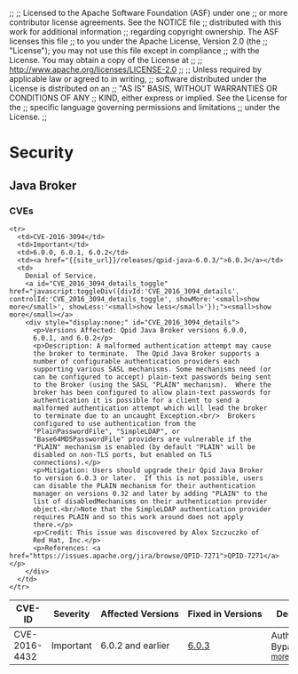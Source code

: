 ;;
;; Licensed to the Apache Software Foundation (ASF) under one
;; or more contributor license agreements.  See the NOTICE file
;; distributed with this work for additional information
;; regarding copyright ownership.  The ASF licenses this file
;; to you under the Apache License, Version 2.0 (the
;; "License"); you may not use this file except in compliance
;; with the License.  You may obtain a copy of the License at
;; 
;;   http://www.apache.org/licenses/LICENSE-2.0
;; 
;; Unless required by applicable law or agreed to in writing,
;; software distributed under the License is distributed on an
;; "AS IS" BASIS, WITHOUT WARRANTIES OR CONDITIONS OF ANY
;; KIND, either express or implied.  See the License for the
;; specific language governing permissions and limitations
;; under the License.
;;

# Security

<section markdown="1">

## Java Broker

### CVEs

<table>
  <thead>
    <tr>
      <th>CVE-ID</th><th>Severity</th><th>Affected&nbsp;Versions</th><th>Fixed&nbsp;in&nbsp;Versions</th><th>Description</th>
    </tr>
  </thead>
  <tbody>
    <tr>
      <td>CVE-2016-4432</td>
      <td>Important</td>
      <td>6.0.2 and earlier</td>
      <td><a href="{{site_url}}/releases/qpid-java-6.0.3/">6.0.3</a></td>
      <td>
        Authentication Bypass. <a id="CVE_2016_4432_details_toggle" href="javascript:toggleDiv({divId:'CVE_2016_4432_details', controlId:'CVE_2016_4432_details_toggle', showMore:'<small>show more</small>', showLess:'<small>show less</small>'});"><small>show more</small></a>
        <div style="display:none;" id="CVE_2016_4432_details">
          <p>Versions Affected: Qpid Java Broker versions 6.0.2 and
          earlier</p>
          <p>Description: The code responsible for handling incoming
          AMQP 0-8, 0-9, 0-91, and 0-10 connections contains a flaw
          that allows authentication to be bypassed.  An remote
          attacker can exploit this vulnerability to perform actions,
          without the need to specify valid credentials.  For
          instance, unauthorised messages could be injected or
          messages stolen.<br/>The vulnerability cannot be exploited
          if the Access Control List (ACL) feature is enabled AND
          access to all virtual hosts controlled.<br/>The
          vulnerability does not apply to the Broker's AMQP 1.0
          support.<br/>The vulnerability does not apply if the Broker
          is configured to require SSL client authentication for all
          messaging connections.</p>
          <p>Resolution: Users should upgrade the Qpid Java Broker to
          version 6.0.3 or later (recommended).</p>
          <p>Mitigation: If upgrading is not possible, the
          vulnerability can be mitigated using an ACL file containing
          "ACCESS VIRTUALHOST" clauses that white-lists user access to
          all virtualhosts.<br/>If AMQP 0-8, 0-9, 0-91, and 0-10
          support is not required, the vulnerability can also be
          mitigated by turning off these protocols at the Port
          level.</p>
          <p>References: <a href="https://issues.apache.org/jira/browse/QPID-7257">QPID-7257</a></p>
        </div>
      </td>
    </tr>

    <tr>
      <td>CVE-2016-3094</td>
      <td>Important</td>
      <td>6.0.0, 6.0.1, 6.0.2</td>
      <td><a href="{{site_url}}/releases/qpid-java-6.0.3/">6.0.3</a></td>
      <td>
        Denial of Service.
        <a id="CVE_2016_3094_details_toggle" href="javascript:toggleDiv({divId:'CVE_2016_3094_details', controlId:'CVE_2016_3094_details_toggle', showMore:'<small>show more</small>', showLess:'<small>show less</small>'});"><small>show more</small></a>
        <div style="display:none;" id="CVE_2016_3094_details">
          <p>Versions Affected: Qpid Java Broker versions 6.0.0,
          6.0.1, and 6.0.2</p>
          <p>Description: A malformed authentication attempt may cause
          the broker to terminate.  The Qpid Java Broker supports a
          number of configurable authentication providers each
          supporting various SASL mechanisms. Some mechanisms need (or
          can be configured to accept) plain-text passwords being sent
          to the Broker (using the SASL "PLAIN" mechanism).  Where the
          broker has been configured to allow plain-text passwords for
          authentication it is possible for a client to send a
          malformed authentication attempt which will lead the broker
          to terminate due to an uncaught Exception.<br/>  Brokers
          configured to use authentication from the
          "PlainPasswordFile", "SimpleLDAP", or
          "Base64MD5PasswordFile" providers are vulnerable if the
          "PLAIN" mechanism is enabled (by default "PLAIN" will be
          disabled on non-TLS ports, but enabled on TLS
          connections).</p>
          <p>Mitigation: Users should upgrade their Qpid Java Broker
          to version 6.0.3 or later.  If this is not possible, users
          can disable the PLAIN mechanism for their authentication
          manager on versions 0.32 and later by adding "PLAIN" to the
          list of disabledMechanisms on their authentication provider
          object.<br/>Note that the SimpleLDAP authentication provider
          requires PLAIN and so this work around does not apply
          there.</p>
          <p>Credit: This issue was discovered by Alex Szczuczko of
          Red Hat, Inc.</p>
          <p>References: <a href="https://issues.apache.org/jira/browse/QPID-7271">QPID-7271</a></p>
        </div>
      </td>
    </tr>
  </tbody>
</table>

</section>
